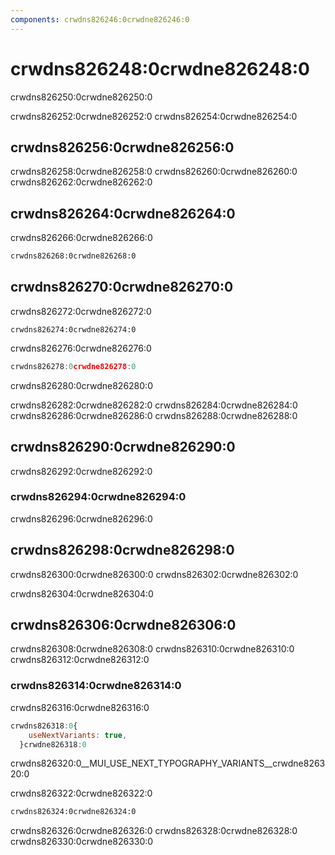 ```yaml
---
components: crwdns826246:0crwdne826246:0
---
```

# crwdns826248:0crwdne826248:0

<p class="description">crwdns826250:0crwdne826250:0</p>

crwdns826252:0crwdne826252:0 crwdns826254:0crwdne826254:0

## crwdns826256:0crwdne826256:0

crwdns826258:0crwdne826258:0 crwdns826260:0crwdne826260:0 crwdns826262:0crwdne826262:0

## crwdns826264:0crwdne826264:0

crwdns826266:0crwdne826266:0

```html
crwdns826268:0crwdne826268:0
```

## crwdns826270:0crwdne826270:0

crwdns826272:0crwdne826272:0

`crwdns826274:0crwdne826274:0`

crwdns826276:0crwdne826276:0

```js
crwdns826278:0crwdne826278:0
```

crwdns826280:0crwdne826280:0

crwdns826282:0crwdne826282:0 crwdns826284:0crwdne826284:0 crwdns826286:0crwdne826286:0 crwdns826288:0crwdne826288:0

## crwdns826290:0crwdne826290:0

crwdns826292:0crwdne826292:0

### crwdns826294:0crwdne826294:0

crwdns826296:0crwdne826296:0

## crwdns826298:0crwdne826298:0

crwdns826300:0crwdne826300:0 crwdns826302:0crwdne826302:0

crwdns826304:0crwdne826304:0

## crwdns826306:0crwdne826306:0

crwdns826308:0crwdne826308:0 crwdns826310:0crwdne826310:0 crwdns826312:0crwdne826312:0

### crwdns826314:0crwdne826314:0

crwdns826316:0crwdne826316:0

```js
crwdns826318:0{
    useNextVariants: true,
  }crwdne826318:0
```

crwdns826320:0__MUI_USE_NEXT_TYPOGRAPHY_VARIANTS__crwdne826320:0

crwdns826322:0crwdne826322:0

```sh
crwdns826324:0crwdne826324:0
```

crwdns826326:0crwdne826326:0 crwdns826328:0crwdne826328:0 crwdns826330:0crwdne826330:0